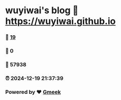 # wuyiwai's blog :link: https://wuyiwai.github.io 
### :page_facing_up: [19](https://wuyiwai.github.io/tag.html) 
### :speech_balloon: 0 
### :hibiscus: 57938 
### :alarm_clock: 2024-12-19 21:37:39 
### Powered by :heart: [Gmeek](https://github.com/Meekdai/Gmeek)
